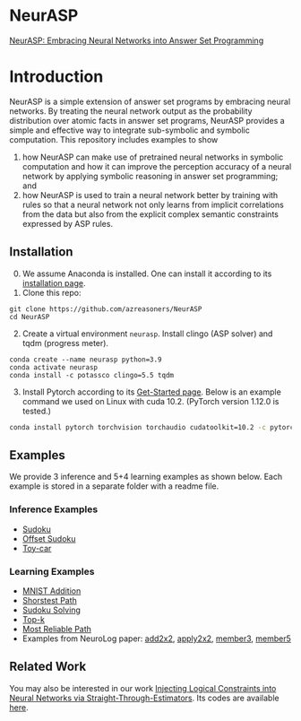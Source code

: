 # NeurASP


[NeurASP: Embracing Neural Networks into Answer Set Programming](https://www.ijcai.org/proceedings/2020/0243.pdf)

# Introduction
NeurASP is a simple extension of answer set programs by embracing neural networks. By treating the neural network output as the probability distribution over atomic facts in answer set programs, NeurASP provides a simple and effective way to integrate sub-symbolic and symbolic computation. This repository includes examples to show
1. how NeurASP can make use of pretrained neural networks in symbolic computation and how it can improve the perception accuracy of a neural network by applying symbolic reasoning in answer set programming; and
2. how NeurASP is used to train a neural network better by training with rules so that a neural network not only learns from implicit correlations from the data but also from the explicit complex semantic constraints expressed by ASP rules.

## Installation
0. We assume Anaconda is installed. One can install it according to its [installation page](https://docs.conda.io/projects/conda/en/latest/user-guide/install/index.html).
1. Clone this repo:
```
git clone https://github.com/azreasoners/NeurASP
cd NeurASP
```
2. Create a virtual environment `neurasp`. Install clingo (ASP solver) and tqdm (progress meter).
```
conda create --name neurasp python=3.9
conda activate neurasp
conda install -c potassco clingo=5.5 tqdm
```
3. Install Pytorch according to its [Get-Started page](https://pytorch.org/get-started/locally/). Below is an example command we used on Linux with cuda 10.2. (PyTorch version 1.12.0 is tested.)
```bash
conda install pytorch torchvision torchaudio cudatoolkit=10.2 -c pytorch
```

## Examples
We provide 3 inference and 5+4 learning examples as shown below. Each example is stored in a separate folder with a readme file.
### Inference Examples
* [Sudoku](https://github.com/azreasoners/NeurASP/tree/master/examples/sudoku)
* [Offset Sudoku](https://github.com/azreasoners/NeurASP/tree/master/examples/offset_sudoku)
* [Toy-car](https://github.com/azreasoners/NeurASP/tree/master/examples/toycar)

### Learning Examples
* [MNIST Addition](https://github.com/azreasoners/NeurASP/tree/master/examples/mnistAdd)
* [Shorstest Path](https://github.com/azreasoners/NeurASP/tree/master/examples/shortest_path)
* [Sudoku Solving](https://github.com/azreasoners/NeurASP/tree/master/examples/solvingSudoku_70k)
* [Top-k](https://github.com/azreasoners/NeurASP/tree/master/examples/top_k)
* [Most Reliable Path](https://github.com/azreasoners/NeurASP/tree/master/examples/most_reliable_path)
* Examples from NeuroLog paper: [add2x2](https://github.com/azreasoners/NeurASP/tree/master/examples/add2x2), [apply2x2](https://github.com/azreasoners/NeurASP/tree/master/examples/apply2x2), [member3](https://github.com/azreasoners/NeurASP/tree/master/examples/member3), [member5](https://github.com/azreasoners/NeurASP/tree/master/examples/member5)

## Related Work
You may also be interested in our work [Injecting Logical Constraints into Neural Networks via Straight-Through-Estimators](https://azreasoners.github.io/ARG-webpage/pdfs/ste-ns-icml.pdf). Its codes are available [here](https://github.com/azreasoners/cl-ste).

